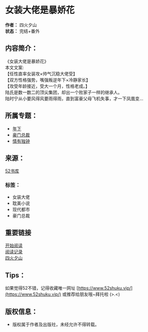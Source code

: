 # 女装大佬是暴娇花

**作者：** 四火夕山  
**状态：** 完结+番外  

## 内容简介：

《女装大佬是暴娇花》  
本文文案:  
【任性直率女装攻×帅气沉稳大佬受】  
【双方性格强势，嘴强叛逆年下×冷静家长】  
【攻受年龄接近，受大一个月，性格老成。】  
陆氏是数一数二的顶尖集团，却出一个败家子一样的继承人。  
陆时宁从小要风得风要雨得雨，直到富豪父母飞机失事，才一下凤凰变…

## 所属专题：

- [年下](https://www.52shuku.vip/tuijian/nianxiagong/) 
- [豪门总裁](https://www.52shuku.vip/tuijian/haomenzongcai/) 
- [情有独钟](https://www.52shuku.vip/Tags_Nan/QingYouDuZhong.html)  

## 来源：

[52书库](https://www.52shuku.vip/)

### 标签：

- 女装大佬
- 耽美小说
- 现代都市
- 豪门总裁

## 重要链接

[开始阅读](https://www.52shuku.vip/xiandaidushi/b/bjQYa_2.html)  
[阅读记录](https://www.52shuku.vip/bookcase.html)  
[四火夕山](https://www.52shuku.vip/zuozhe/OTx.html)  

## Tips：

如果觉得52不错，记得收藏唯一网址 [https://www.52shuku.vip/](https://www.52shuku.vip/) 或推荐给朋友哦~拜托啦 (>.<)  

## 版权信息：

- 版权属于作者及出版社，未经允许不得转载。
<!-- tcd_original_link https://www.52shuku.vip/xiandaidushi/b/bjQYa.html -->
